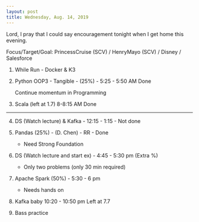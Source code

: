 ```yaml
---
layout: post
title: Wednesday, Aug. 14, 2019
---
```


Lord, I pray that I could say encouragement tonight when I get home this evening.
  

Focus/Target/Goal:  PrincessCruise (SCV) / HenryMayo (SCV) / Disney / Salesforce  


1. While Run - Docker & K3

2. Python OOP3 - Tangible - (25%) - 5:25 - 5:50 AM Done

   Continue momentum in Programming
      
3. Scala (left at 1.7) 8-8:15 AM Done

----------------

4. DS (Watch lecture) & Kafka - 12:15 - 1:15 - Not done
  
  
3. Pandas (25%) - (D. Chen) - RR - Done
    - Need Strong Foundation
 

4. DS (Watch lecture and start ex) - 4:45 - 5:30 pm (Extra %)
   - Only two problems (only 30 min required)


5. Apache Spark (50%) - 5:30 - 6 pm 
   - Needs hands on

6. Kafka baby 10:20 - 10:50 pm
   Left at 7.7


7. Bass practice 
